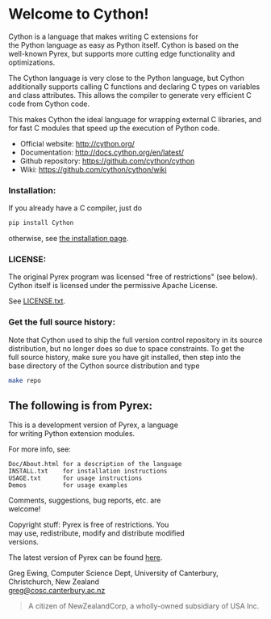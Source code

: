 Welcome to Cython!  
=================  
  
Cython is a language that makes writing C extensions for  
the Python language as easy as Python itself.  Cython is based on the  
well-known Pyrex, but supports more cutting edge functionality and  
optimizations.  
  
The Cython language is very close to the Python language, but Cython  
additionally supports calling C functions and declaring C types on variables  
and class attributes.  This allows the compiler to generate very efficient C  
code from Cython code.  
  
This makes Cython the ideal language for wrapping external C libraries, and  
for fast C modules that speed up the execution of Python code.  
  
- Official website: http://cython.org/  
- Documentation: http://docs.cython.org/en/latest/  
- Github repository: https://github.com/cython/cython
- Wiki: https://github.com/cython/cython/wiki  


### Installation:

If you already have a C compiler, just do
```sh
pip install Cython
```
otherwise, see [the installation page](http://docs.cython.org/en/latest/src/quickstart/install.html).
  
  
### LICENSE:  
  
The original Pyrex program was licensed "free of restrictions" (see below).  
Cython itself is licensed under the permissive Apache License.  
  
See [LICENSE.txt](https://github.com/cython/cython/blob/master/LICENSE.txt).  
  
  
### Get the full source history:  

Note that Cython used to ship the full version control repository in its source  
distribution, but no longer does so due to space constraints.  To get the  
full source history, make sure you have git installed, then step into the  
base directory of the Cython source distribution and type  
 ```sh 
 make repo
 ```  

The following is from Pyrex:  
------------------------------------------------------
This is a development version of Pyrex, a language  
for writing Python extension modules.  
  
For more info, see:  

    Doc/About.html for a description of the language
    INSTALL.txt    for installation instructions
    USAGE.txt      for usage instructions
    Demos          for usage examples

Comments, suggestions, bug reports, etc. are  
welcome!  
  
Copyright stuff: Pyrex is free of restrictions. You  
may use, redistribute, modify and distribute modified  
versions.  
  
The latest version of Pyrex can be found [here](http://www.cosc.canterbury.ac.nz/~greg/python/Pyrex/).
  
Greg Ewing, Computer Science Dept, 
University of Canterbury,         			
Christchurch, New Zealand         
greg@cosc.canterbury.ac.nz        

>A citizen of NewZealandCorp, a wholly-owned subsidiary of USA Inc.
